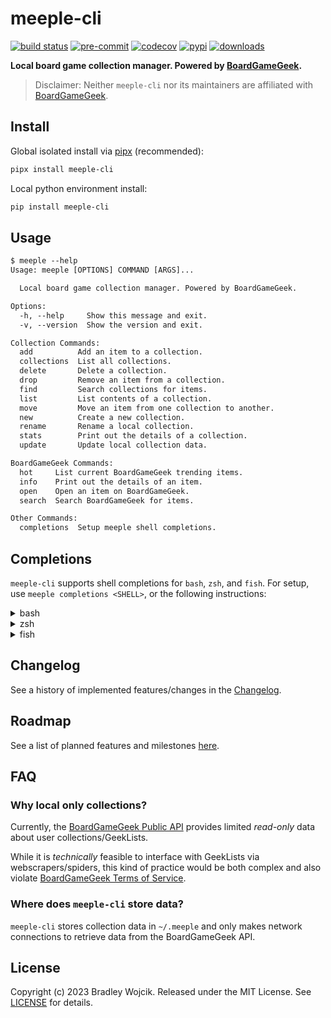 # meeple-cli

[![build status](https://img.shields.io/github/actions/workflow/status/boldandbrad/meeple-cli/python-test.yml?branch=main&logo=github)](https://github.com/boldandbrad/meeple-cli/actions/workflows/python-test.yml?query=branch%3Amain)
[![pre-commit](https://img.shields.io/badge/pre--commit-enabled-brightgreen?logo=pre-commit)](https://github.com/pre-commit/pre-commit)
[![codecov](https://codecov.io/gh/boldandbrad/meeple-cli/branch/main/graph/badge.svg)](https://codecov.io/gh/boldandbrad/meeple-cli)
[![pypi](https://img.shields.io/pypi/v/meeple-cli)](https://pypi.org/project/meeple-cli/)
[![downloads](https://img.shields.io/pypi/dm/meeple-cli)](https://pypistats.org/packages/meeple-cli)

<!-- [![Docs](https://img.shields.io/website?down_message=down&label=docs&up_message=online&url=https%3A%2F%2Fboldandbrad.github.io%2Fmeeple-cli%2F)](https://boldandbrad.github.io/meeple-cli/) -->

**Local board game collection manager. Powered by
[BoardGameGeek](https://boardgamegeek.com).**

> Disclaimer: Neither `meeple-cli` nor its maintainers are affiliated with
> [BoardGameGeek](https://boardgamegeek.com).

## Install

Global isolated install via [pipx](https://pypa.github.io/pipx/) (recommended):

```sh
pipx install meeple-cli
```

Local python environment install:

```sh
pip install meeple-cli
```

<!-- Homebrew install: -->

<!-- ```zsh
brew tap boldandbrad/homebrew-tap
brew install meeple-cli
```-->

<!-- > For more details, read the **meeple-cli**
> [install guide](https://boldandbrad.github.io/meeple-cli/#/install). -->

## Usage

```txt
$ meeple --help
Usage: meeple [OPTIONS] COMMAND [ARGS]...

  Local board game collection manager. Powered by BoardGameGeek.

Options:
  -h, --help     Show this message and exit.
  -v, --version  Show the version and exit.

Collection Commands:
  add          Add an item to a collection.
  collections  List all collections.
  delete       Delete a collection.
  drop         Remove an item from a collection.
  find         Search collections for items.
  list         List contents of a collection.
  move         Move an item from one collection to another.
  new          Create a new collection.
  rename       Rename a local collection.
  stats        Print out the details of a collection.
  update       Update local collection data.

BoardGameGeek Commands:
  hot     List current BoardGameGeek trending items.
  info    Print out the details of an item.
  open    Open an item on BoardGameGeek.
  search  Search BoardGameGeek for items.

Other Commands:
  completions  Setup meeple shell completions.
```

<!-- > For more usage details, read the **meeple-cli**
> [usage guide](https://boldandbrad.github.io/meeple-cli/#/usage). -->

## Completions

`meeple-cli` supports shell completions for `bash`, `zsh`, and `fish`. For
setup, use `meeple completions <SHELL>`, or the following instructions:

<details>
<summary>bash</summary>

Add the following to `~/.bashrc`:

```sh
eval "$(_MEEPLE_COMPLETE=bash_source meeple)"
```

</details>

<details>
<summary>zsh</summary>

Add the following to `~/.zshrc`:

```sh
eval "$(_MEEPLE_COMPLETE=zsh_source meeple)"
```

</details>

<details>
<summary>fish</summary>

Save the script to `~/.config/fish/completions/meeple.fish`:

```sh
_MEEPLE_COMPLETE=fish_source meeple > ~/.config/fish/completions/meeple.fish
```

</details>

## Changelog

See a history of implemented features/changes in the
[Changelog](docs/changelog.md).

## Roadmap

See a list of planned features and milestones
[here](https://github.com/boldandbrad/meeple-cli/milestones).

## FAQ

### Why local only collections?

Currently, the
[BoardGameGeek Public API](https://boardgamegeek.com/wiki/page/BGG_XML_API2)
provides limited _read-only_ data about user collections/GeekLists.

While it is _technically_ feasible to interface with GeekLists via
webscrapers/spiders, this kind of practice would be both complex and also
violate [BoardGameGeek Terms of Service](https://boardgamegeek.com/terms#toc22).

### Where does `meeple-cli` store data?

`meeple-cli` stores collection data in `~/.meeple` and only makes network
connections to retrieve data from the BoardGameGeek API.

## License

Copyright (c) 2023 Bradley Wojcik. Released under the MIT License. See
[LICENSE](LICENSE) for details.
